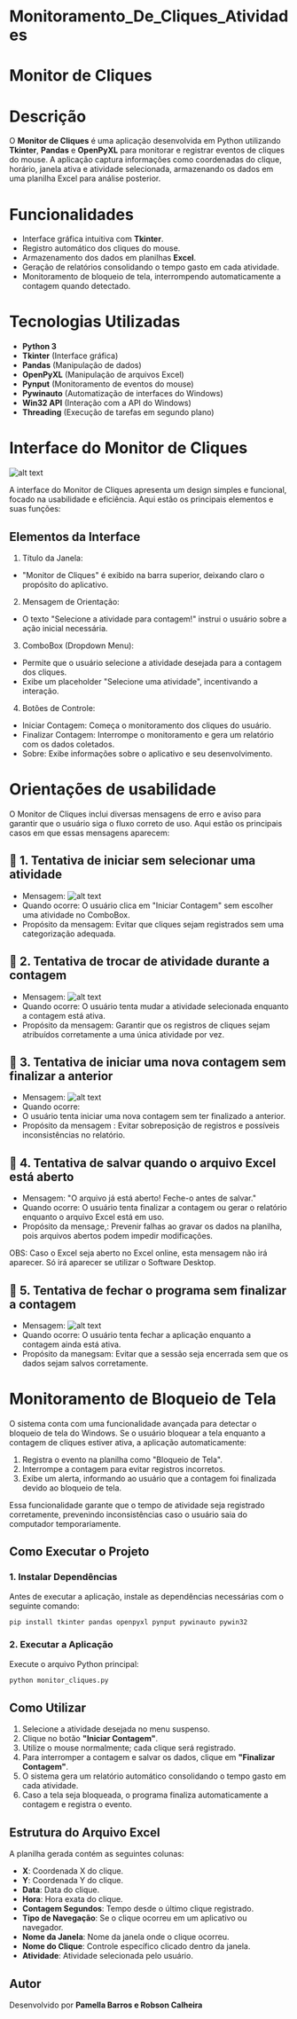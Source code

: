 # Monitoramento_De_Cliques_Atividades
# Monitor de Cliques

# Descrição

O **Monitor de Cliques** é uma aplicação desenvolvida em Python utilizando **Tkinter**, **Pandas** e **OpenPyXL** para monitorar e registrar eventos de cliques do mouse. A aplicação captura informações como coordenadas do clique, horário, janela ativa e atividade selecionada, armazenando os dados em uma planilha Excel para análise posterior.

# Funcionalidades
- Interface gráfica intuitiva com **Tkinter**.
- Registro automático dos cliques do mouse.
- Armazenamento dos dados em planilhas **Excel**.
- Geração de relatórios consolidando o tempo gasto em cada atividade.
- Monitoramento de bloqueio de tela, interrompendo automaticamente a contagem quando detectado.

# Tecnologias Utilizadas
- **Python 3**
- **Tkinter** (Interface gráfica)
- **Pandas** (Manipulação de dados)
- **OpenPyXL** (Manipulação de arquivos Excel)
- **Pynput** (Monitoramento de eventos do mouse)
- **Pywinauto** (Automatização de interfaces do Windows)
- **Win32 API** (Interação com a API do Windows)
- **Threading** (Execução de tarefas em segundo plano)

# Interface do Monitor de Cliques

![alt text]({Monitor_de_Cliques.png})

A interface do Monitor de Cliques apresenta um design simples e funcional, focado na usabilidade e eficiência. Aqui estão os principais elementos e suas funções:

## Elementos da Interface
1. Título da Janela:
- "Monitor de Cliques" é exibido na barra superior, deixando claro o propósito do aplicativo.

2. Mensagem de Orientação:
- O texto "Selecione a atividade para contagem!" instrui o usuário sobre a ação inicial necessária.

3. ComboBox (Dropdown Menu):
- Permite que o usuário selecione a atividade desejada para a contagem dos cliques.
- Exibe um placeholder "Selecione uma atividade", incentivando a interação.

4. Botões de Controle:
- Iniciar Contagem: Começa o monitoramento dos cliques do usuário.
- Finalizar Contagem: Interrompe o monitoramento e gera um relatório com os dados coletados.
- Sobre: Exibe informações sobre o aplicativo e seu desenvolvimento.

# Orientações de usabilidade

O Monitor de Cliques inclui diversas mensagens de erro e aviso para garantir que o usuário siga o fluxo correto de uso. Aqui estão os principais casos em que essas mensagens aparecem:

## 🚨 1. Tentativa de iniciar sem selecionar uma atividade
- Mensagem:
![alt text]({Aviso_2.png})
- Quando ocorre:
O usuário clica em "Iniciar Contagem" sem escolher uma atividade no ComboBox.
- Propósito da mensagem:
Evitar que cliques sejam registrados sem uma categorização adequada.

## 🚨 2. Tentativa de trocar de atividade durante a contagem
- Mensagem:
![alt text]({Ação_Não_Permitida.png})
- Quando ocorre:
O usuário tenta mudar a atividade selecionada enquanto a contagem está ativa.
- Propósito da mensagem:
Garantir que os registros de cliques sejam atribuídos corretamente a uma única atividade por vez.

## 🚨 3. Tentativa de iniciar uma nova contagem sem finalizar a anterior
- Mensagem:
![alt text]({Contagem_em_Andamento.png})
- Quando ocorre:
- O usuário tenta iniciar uma nova contagem sem ter finalizado a anterior.
- Propósito da mensagem :
Evitar sobreposição de registros e possíveis inconsistências no relatório.

## 🚨 4. Tentativa de salvar quando o arquivo Excel está aberto
- Mensagem:
"O arquivo já está aberto! Feche-o antes de salvar."
- Quando ocorre:
O usuário tenta finalizar a contagem ou gerar o relatório enquanto o arquivo Excel está em uso.
- Propósito da mensage,:
Prevenir falhas ao gravar os dados na planilha, pois arquivos abertos podem impedir modificações.

OBS: Caso o Excel seja aberto no Excel online, esta mensagem não irá aparecer. Só irá aparecer se utilizar o Software Desktop. 

## 🚨 5. Tentativa de fechar o programa sem finalizar a contagem
- Mensagem:
![alt text]({Aviso.png})
- Quando ocorre:
O usuário tenta fechar a aplicação enquanto a contagem ainda está ativa.
- Propósito da manegsam:
Evitar que a sessão seja encerrada sem que os dados sejam salvos corretamente.

# Monitoramento de Bloqueio de Tela

O sistema conta com uma funcionalidade avançada para detectar o bloqueio de tela do Windows. Se o usuário bloquear a tela enquanto a contagem de cliques estiver ativa, a aplicação automaticamente:

1. Registra o evento na planilha como "Bloqueio de Tela".
2. Interrompe a contagem para evitar registros incorretos.
3. Exibe um alerta, informando ao usuário que a contagem foi finalizada devido ao bloqueio de tela.

Essa funcionalidade garante que o tempo de atividade seja registrado corretamente, prevenindo inconsistências caso o usuário saia do computador temporariamente.

## Como Executar o Projeto
### 1. Instalar Dependências
Antes de executar a aplicação, instale as dependências necessárias com o seguinte comando:
```bash
pip install tkinter pandas openpyxl pynput pywinauto pywin32
```

### 2. Executar a Aplicação
Execute o arquivo Python principal:
```bash
python monitor_cliques.py
```

## Como Utilizar
1. Selecione a atividade desejada no menu suspenso.
2. Clique no botão **"Iniciar Contagem"**.
3. Utilize o mouse normalmente; cada clique será registrado.
4. Para interromper a contagem e salvar os dados, clique em **"Finalizar Contagem"**.
5. O sistema gera um relatório automático consolidando o tempo gasto em cada atividade.
6. Caso a tela seja bloqueada, o programa finaliza automaticamente a contagem e registra o evento.

## Estrutura do Arquivo Excel
A planilha gerada contém as seguintes colunas:
- **X**: Coordenada X do clique.
- **Y**: Coordenada Y do clique.
- **Data**: Data do clique.
- **Hora**: Hora exata do clique.
- **Contagem Segundos**: Tempo desde o último clique registrado.
- **Tipo de Navegação**: Se o clique ocorreu em um aplicativo ou navegador.
- **Nome da Janela**: Nome da janela onde o clique ocorreu.
- **Nome do Clique**: Controle específico clicado dentro da janela.
- **Atividade**: Atividade selecionada pelo usuário.

## Autor
Desenvolvido por **Pamella Barros e Robson Calheira**


